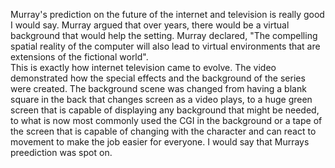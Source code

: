 Murray's prediction on the future of the internet and television is really good I would say. 
Murray argued that over years, there would be a virtual background that would help the setting. Murray declared, "The compelling spatial reality of the computer will also lead to virtual environments that are extensions of the fictional world".  
This is exactly how internet television came to evolve. The video demonstrated how the special effects and the background of the series were created. The background scene was changed from having a blank square in the back that changes screen as a video plays, to a huge green screen that is capable of displaying any background that might be needed, to what is now most commonly used the CGI in the background or a tape of the screen that is capable of changing with the character and can react to movement to make the job easier for everyone.
I would say that Murrays preediction was spot on. 
